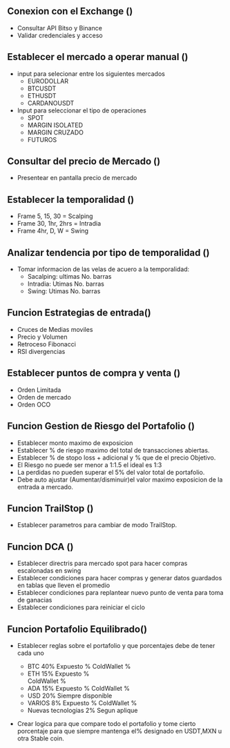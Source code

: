 
## Conexion con el Exchange ()
* Consultar API Bitso y Binance
* Validar credenciales y acceso 

## Establecer el mercado a operar manual ()
* input para selecionar entre los siguientes mercados
    * EURODOLLAR
    * BTCUSDT
    * ETHUSDT
    * CARDANOUSDT
* Input para seleccionar el tipo de operaciones
    * SPOT
    * MARGIN ISOLATED
    * MARGIN CRUZADO
    * FUTUROS

## Consultar del precio de Mercado ()
* Presentear en pantalla precio de mercado

## Establecer la temporalidad ()
* Frame 5, 15, 30 = Scalping
* Frame 30, 1hr, 2hrs = Intradia
* Frame 4hr, D, W = Swing

## Analizar tendencia por tipo de temporalidad ()
* Tomar informacion de las velas de acuero a la temporalidad:
    * Sacalping: ultimas No. barras
    * Intradia: Utimas No. barras
    * Swing: Utimas No. barras

## Funcion Estrategias de entrada()
* Cruces de Medias moviles
* Precio y Volumen
* Retroceso Fibonacci
* RSI divergencias

## Establecer puntos de compra y venta ()
* Orden Limitada
* Orden de mercado
* Orden OCO

## Funcion Gestion de Riesgo del Portafolio ()
* Establecer monto maximo de exposicion
* Establecer % de riesgo maximo del total de transacciones abiertas.
* Establecer % de stopo loss + adicional y % que de el precio Objetivo.
* El Riesgo no puede ser menor a 1:1.5 el ideal es 1:3
* La perdidas no pueden superar el 5% del valor total de portafolio.
* Debe auto ajustar (Aumentar/disminuir)el valor maximo exposicion de la entrada a mercado.

## Funcion TrailStop ()
* Establecer parametros para cambiar de modo TrailStop.

## Funcion DCA ()
* Establecer directris para mercado spot para hacer compras escalonadas en swing
* Establecer condiciones para hacer compras y generar datos guardados en tablas que lleven el promedio
* Establecer condiciones para replantear nuevo punto de venta para toma de ganacias
* Establecer condiciones para reiniciar el ciclo

## Funcion Portafolio Equilibrado()
* Establecer reglas sobre el portafolio y que porcentajes debe de tener cada uno 
    - BTC 40%
        Expuesto %
        ColdWallet %
    - ETH 15%
        Expuesto %  
        ColdWallet %
    - ADA 15%
        Expuesto %
        ColdWallet %
    - USD 20%
        Siempre disponible
    - VARIOS 8%
        Expuesto %
        ColdWallet %
    - Nuevas tecnologias 2%
        Segun aplique

* Crear logica para que compare todo el portafolio y tome cierto porcentaje para que siempre mantenga el% designado en USDT,MXN u otra Stable coin.

##